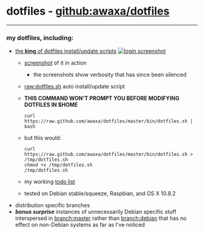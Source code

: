 # dotfiles - [github:awaxa/dotfiles](git://github.com/awaxa/dotfiles.git "git://github.com/awaxa/dotfiles.git")
---
### my dotfiles, including:
* [the **king** of dotfiles install/update scripts](https://github.com/awaxa/dotfiles/blob/master/bin/dotfiles.sh "https://github.com/awaxa/dotfiles/blob/master/bin/dotfiles.sh")
  [![login screenshot](https://raw.github.com/awaxa/dotfiles/master/login.png)](https://raw.github.com/awaxa/dotfiles/master/login.png)
  * [screenshot](https://raw.github.com/awaxa/dotfiles/master/screenshot.png "https://raw.github.com/awaxa/dotfiles/master/screenshot.png") of it in action
    * the screenshots show verbosity that has since been silenced
  * [raw:dotfiles.sh](https://raw.github.com/awaxa/dotfiles/master/bin/dotfiles.sh "https://raw.github.com/awaxa/dotfiles/master/bin/dotfiles.sh") auto install/update script
  * **THIS COMMAND WON'T PROMPT YOU BEFORE MODIFYING DOTFILES IN $HOME**
  
    ```shell
    curl https://raw.github.com/awaxa/dotfiles/master/bin/dotfiles.sh | bash
    ```
  
  * but this would:
  
    ```shell
    curl https://raw.github.com/awaxa/dotfiles/master/bin/dotfiles.sh > /tmp/dotfiles.sh
    chmod +x /tmp/dotfiles.sh
    /tmp/dotfiles.sh
    ```

  * my working [todo list](https://github.com/awaxa/dotfiles/blob/master/TODO.md "https://github.com/awaxa/dotfiles/blob/master/TODO.md")    
  * tested on Debian stable/squeeze, Raspbian, and OS X 10.8.2
* distribution specific branches
* ***bonus surprise*** instances of unnecessarily Debian specific stuff interspersed in [branch:master](https://github.com/awaxa/dotfiles/tree/master "github:awaxa/dotfiles/tree/master") rather than [branch:debian](https://github.com/awaxa/dotfiles/tree/debian "github:awaxa/dotfiles/tree/debian") that has no effect on non-Debian systems as far as I've noticed
